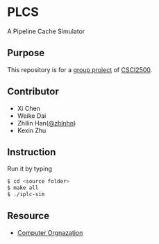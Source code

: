 # PLCS
A Pipeline Cache Simulator

## Purpose
This repository is for a [group project](https://piazza-resources.s3.amazonaws.com/iy0kzxz6d6j4yv/j18bz9wf1fh4gr/groupproject.pdf?AWSAccessKeyId=AKIAIEDNRLJ4AZKBW6HA&Expires=1492141856&Signature=i2QyQjo2pALLMwVJkeAhD6ecIJA%3D) of [CSCI2500](http://www.cs.rpi.edu/~laprej/courses/rpi-csci-2500-2017-spring.html).

## Contributor
  * Xi Chen
  * Weike Dai
  * Zhilin Han([@zhlnhn](https://github.com/zhlnhn))
  * Kexin Zhu

## Instruction
Run it by typing

```bash
$ cd <source folder>
$ make all
$ ./iplc-sim
```
## Resource
  * [Computer Orgnazation](https://piazza.com/rpi/spring2017/csci2500/resources)

